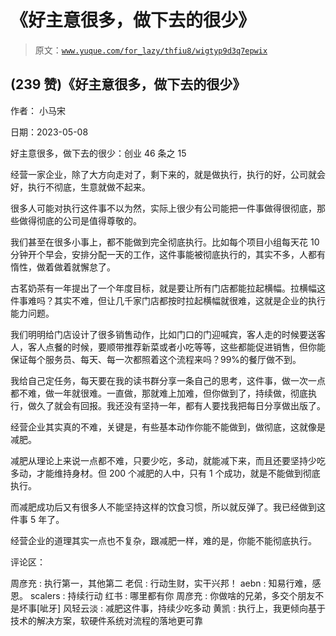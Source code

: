 # 《好主意很多，做下去的很少》

> 原文：[`www.yuque.com/for_lazy/thfiu8/wigtyp9d3q7epwix`](https://www.yuque.com/for_lazy/thfiu8/wigtyp9d3q7epwix)



## (239 赞)《好主意很多，做下去的很少》 

作者： 小马宋 

日期：2023-05-08 

好主意很多，做下去的很少：创业 46 条之 15 

经营一家企业，除了大方向走对了，剩下来的，就是做执行，执行的好，公司就会好，执行不彻底，生意就做不起来。 

很多人可能对执行这件事不以为然，实际上很少有公司能把一件事做得很彻底，那些做得彻底的公司是值得尊敬的。 

我们甚至在很多小事上，都不能做到完全彻底执行。比如每个项目小组每天花 10 分钟开个早会，安排分配一天的工作，这件事能被彻底执行的，其实不多，人都有惰性，做着做着就懈怠了。 

古茗奶茶有一年提出了一个年度目标，就是要让所有门店都能拉起横幅。拉横幅这件事难吗？其实不难，但让几千家门店都按时拉起横幅就很难，这就是企业的执行能力问题。 

我们明明给门店设计了很多销售动作，比如门口的门迎喊宾，客人走的时候要送客人，客人点餐的时候，要顺带推荐新菜或者小吃等等，这些都能促进销售，但你能保证每个服务员、每天、每一次都照着这个流程来吗？99%的餐厅做不到。 

我给自己定任务，每天要在我的读书群分享一条自己的思考，这件事，做一次一点都不难，做一年就很难。一直做，那就难上加难，但你做到了，持续做，彻底执行，做久了就会有回报。我还没有坚持一年，都有人要找我把每日分享做出版了。 

经营企业其实真的不难，关键是，有些基本动作你能不能做到，做彻底，这就像是减肥。 

减肥从理论上来说一点都不难，只要少吃，多动，就能减下来，而且还要坚持少吃多动，才能维持身材。但 200 个减肥的人中，只有 1 个成功，就是不能做到彻底执行。 

而减肥成功后又有很多人不能坚持这样的饮食习惯，所以就反弹了。我已经做到这件事 5 年了。 

经营企业的道理其实一点也不复杂，跟减肥一样，难的是，你能不能彻底执行。 

评论区： 

周彦充 : 执行第一，其他第二 老侃 : 行动生财，实干兴邦！ aebn : 知易行难，感恩。 scalers : 持续行动 红书 : 哪里都有你 周彦充 : 你做啥的兄弟，多交个朋友不是坏事[呲牙] 风轻云淡 : 减肥这件事，持续少吃多动 黄凯 : 执行上，我更倾向基于技术的解决方案，软硬件系统对流程的落地更可靠